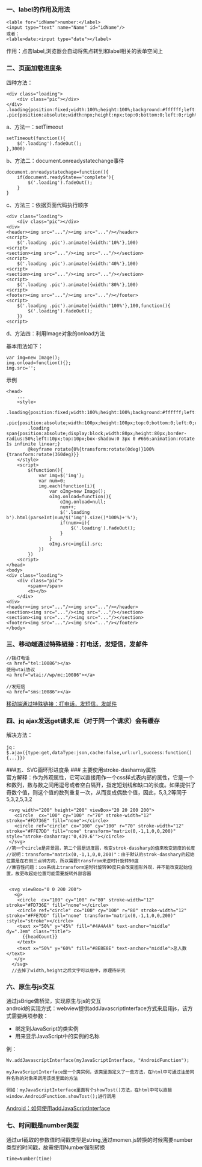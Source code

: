 ### 一、label的作用及用法 ###
	<lable for="idName">number:</label>
	<input type="text" name="Name" id="idName"/>
	或者：
	<lable>date:<input type="date"></label>

作用：点击label,浏览器会自动将焦点转到和label相关的表单空间上

### 二、页面加载进度条 ###
四种方法：  

	<div class="loading">
		<div class="pic"></div>
	</div>  
	.loading{position:fixed;width:100%;height:100%;background:#ffffff;left:0;top:0;}
	.pic{position:absolute;width:npx;height:npx;top:0;bottom:0;left:0;right:0;margin:0;background:url('.../loading.gif');}
a、方法一：setTimeout  
	
	setTimeout(function(){
		$('.loading').fadeOut();
	},3000)

b、方法二：document.onreadystatechange事件  

	document.onreadystatechage=function(){
		if(document.readyState=='complete'){
			$('.loading').fadeOut();
		}
	}
c、方法三：依据页面代码执行顺序  
	
	<div class="loading">
		<div class="pic"></div>
	<div>
	<header><img src="..."/><img src="..."/></header>
	<script>
		$('.loading .pic').animate({width:'10%'},100)
	<script>
	<section><img src="..."/><img src="..."/></section>
	<script>
		$('.loading .pic').animate({width:'40%'},100)
	<script>
	<section><img src="..."/><img src="..."/></section>
	<script>
		$('.loading .pic').animate({width:'80%'},100)
	<script>
	<footer><img src="..."/><img src="..."/></footer>
	<script>
		$('.loading .pic').animate({width:'100%'},100,function(){
			$('.loading').fadeOut();
		})
	<script>

d、方法四：利用Image对象的onload方法  

基本用法如下：  

	var img=new Image();
	img.onload=function(){};
	img.src='';
示例 
	
	<head>
		...
		<style>
			.loading{position:fixed;width:100%;height:100%;background:#ffffff;left:0;top:0;}
			.pic{position:absolute;width:100px;height:100px;top:0;bottom:0;left:0;right:0;margin:0;}
			.loading span{position:absolute;display:block;width:80px;height:80px;border-radius:50%;left:10px;top:10px;box-shadow:0 3px 0 #666;animation:rotate 1s infinite linear;}
			@keyframe rotate{0%{transform:rotate(0deg)}100%{transform:rotate(360deg)}}	
		</style>
		<script>
			$(function(){
				var img=$('img');
				var num=0;
				img.each(function(i){
					var oImg=new Image();
					oImg.onload=function(){
						oImg.onload=null;
						num++;
						$('.loading b').html(parseInt(num/$('img').size()*100%)+'%');
						if(num>=i){
							$('.loading').fadeOut();
						}
					}
					oImg.src=img[i].src;
				})
			})
		<script>
	</head> 
	<body>
	<div class="loading">
		<div class="pic">
			<span></span>
			<b></b>
		</div>
	<div>
	<header><img src="..."/><img src="..."/></header>
	<section><img src="..."/><img src="..."/></section>
	<section><img src="..."/><img src="..."/></section>
	<footer><img src="..."/><img src="..."/></footer>
	</body>

### 三、移动端通过特殊链接：打电话，发短信，发邮件 ###

	//拨打电话
	<a href="tel:10086"></a>
	使用wtai协议  
	<a href="wtai://wp/mc;10086"></a>  

	//发短信  
	<a href="sms:10086"></a>

[移动端通过特殊链接：打电话，发短信，发邮件](https://www.cnblogs.com/liuhongfeng/p/4976599.html)

### 四、jq ajax发送get请求,IE（对于同一个请求）会有缓存 ###  
解决方法：
  
	jq：$.ajax({type:get,dataType:json,cache:false,url:url,success:function(){...}})

###五、SVG画环形进度条 ###
主要使用stroke-dasharray属性  
官方解释：作为外观属性，它可以直接用作一个css样式表内部的属性，它是一个<length>和<percentage>数列，数与数之间用逗号或者空白隔开，指定短划线和缺口的长度。如果提供了奇数个值，则这个值的数列重复一次，从而变成偶数个值，因此，5,3,2等同于5,3,2,5,3,2  

	 <svg width="200" height="200" viewBox="20 20 200 200">
       <circle  cx="100" cy="100" r="70" stroke-width="12" stroke="#FD736E" fill="none"></circle>
       <circle ref="circle" cx="100" cy="100" r="70" stroke-width="12" stroke="#FFE7DD" fill="none" transform="matrix(0,-1,1,0,0,200)" style="stroke-dasharray:'0,439.6'"></circle>
     </svg>
	//第一个circle是背景圆，第二个圆是进度圆，改变strok-dasshary的值来改变进度的长度  
	//说明：transform="matrix(0,-1,1,0,0,200)"：由于默认的strok-dasshary的起始位置是在右侧三点钟方向，所以需要transfrom来逆时针旋转90度  
	//兼容性问题：ios系统上transform逆时针旋转90度只会改变图形外观，并不能改变起始位置，故更改起始位置可能需要旋转外部容器


	 <svg viewBox="0 0 200 200">
       <g>
        <circle  cx="100" cy="100" r="80" stroke-width="12" stroke="#FD736E" fill="none"></circle>
        <circle ref="circle" cx="100" cy="100" r="80" stroke-width="12" stroke="#FFE7DD" fill="none" transform="matrix(0,-1,1,0,0,200)" :style="stroke"></circle>
        <text x="50%" y="45%" fill="#4A4A4A" text-anchor="middle" dy=".3em" class="title">
          {{headCount}}
        </text>
        <text x="50%" y="60%" fill="#8E8E8E" text-anchor="middle">总人数</text>
       </g>
      </svg>
	  //去掉了width,height之后文字可以居中，原理待研究

### 六、原生与js交互 ###
通过jsBrige做桥梁，实现原生与js的交互  
android的实现方式：webview提供addJavascriptInterface方式来启用js，该方式需要两项参数：  

- 绑定到JavaScript的类实例
- 用来显示JavaScript中的实例的名称  

例：

	Wv.addJavascriptInterface(myJavaScriptInterface, "AndroidFunction");
	
	myJavaScriptInterface是一个类实例，该类里面定义了一些方法，在html中可通过注册同样名称的对象来调用该类里面的方法
	
	例如：myJavaScriptInterface里面有个showTost()方法，在html中可以直接window.AndroidFunction.showTost();进行调用
[Android：如何使用addJavaScriptInterface](https://www.evget.com/article/2013/11/8/20020.html)

### 七、时间戳是number类型 ###
通过url截取的参数值时间戳类型是string,通过momen.js转换的时候需要number类型的时间戳，故需使用Number强制转换  

	time=Number(time)
	





	
	